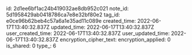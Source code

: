 id: 2d1ee6bf1ac24b419032ae8db952c021
note_id: 5d1958429ab0418786ca7e8e32bf80e2
tag_id: e0ce96b62beb4c57a6a1e35ad11c089e
created_time: 2022-06-17T13:40:32.837Z
updated_time: 2022-06-17T13:40:32.837Z
user_created_time: 2022-06-17T13:40:32.837Z
user_updated_time: 2022-06-17T13:40:32.837Z
encryption_cipher_text: 
encryption_applied: 0
is_shared: 0
type_: 6